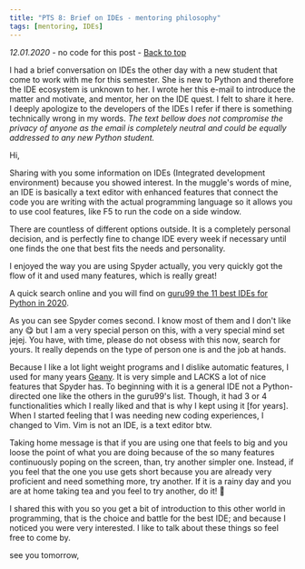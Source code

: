 ```yaml
---
title: "PTS 8: Brief on IDEs - mentoring philosophy"
tags: [mentoring, IDEs]
---
```

_12.01.2020_ - no code for this post - [Back to top](https://pythonicthoughtssnippets.github.io)

I had a brief conversation on IDEs the other day with a new student that come to work with me for this semester. She is new to Python and therefore the IDE ecosystem is unknown to her. I wrote her this e-mail to introduce the matter and motivate, and mentor, her on the IDE quest. I felt to share it here. I deeply apologize to the developers of the IDEs I refer if there is something technically wrong in my words. _The text bellow does not compromise the privacy of anyone as the email is completely neutral and could be equally addressed to any new Python student._

Hi,

Sharing with you some information on IDEs (Integrated development environment) because you showed interest. In the muggle's words of mine, an IDE is basically a text editor with enhanced features that connect the code you are writing with the actual programming language so it allows you to use cool features, like F5 to run the code on a side window.

There are countless of different options outside. It is a completely personal decision, and is perfectly fine to change IDE every week if necessary until one finds the one that best fits the needs and personality.

I enjoyed the way you are using Spyder actually, you very quickly got the flow of it and used many features, which is really great!

A quick search online and you will find on [guru99 the 11 best IDEs for Python in 2020](https://www.guru99.com/python-ide-code-editor.html).

As you can see Spyder comes second. I know most of them and I don't like any 😋 but I am a very special person on this, with a very special mind set jejej.
You have, with time, please do not obsess with this now, search for yours. It really depends on the type of person one is and the job at hands.

Because I like a lot light weight programs and I dislike automatic features, I used for many years [Geany](https://www.geany.org/). It is very simple and LACKS a lot of nice features that Spyder has. To beginning with it is a general IDE not a Python-directed one like the others in the guru99's list. Though, it had 3 or 4 functionalities which I really liked and that is why I kept using it [for years]. When I started feeling that I was needing new coding experiences, I changed to Vim. Vim is not an IDE, is a text editor btw.

Taking home message is that if you are using one that feels to big and you loose the point of what you are doing because of the so many features continuously poping on the screen, than, try another simpler one. Instead, if you feel that the one you use gets short because you are already very proficient and need something more, try another. If it is a rainy day and you are at home taking tea and you feel to try another, do it! 🙂

I shared this with you so you get a bit of introduction to this other world in programming, that is the choice and battle for the best IDE; and because I noticed you were very interested. I like to talk about these things so feel free to come by.

see you tomorrow,
